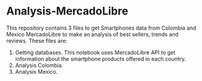 # Analysis-MercadoLibre

This repository contains 3 files to get Smartphones data from Colombia and Mexico MercadoLibre to
make an analysis of best sellers, trends and reviews. These files are:

1. Getting databases. This notebook uses MercadoLibre API to get information about the smartphone products offered in each country.
2. Analysis Colombia.
3. Analysis Mexico.
